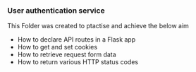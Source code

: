 <h3>User authentication service</h3>
<p>This Folder was created to ptactise and achieve the below aim</p>
<ul>
<li>How to declare API routes in a Flask app</li>
<li>How to get and set cookies</li>
<li>How to retrieve request form data</li>
<li>How to return various HTTP status codes</li>
</ul>